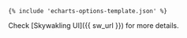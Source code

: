 ```echarts
{% include 'echarts-options-template.json' %}
```

Check [Skywakling UI]({{ sw_url }}) for more details.